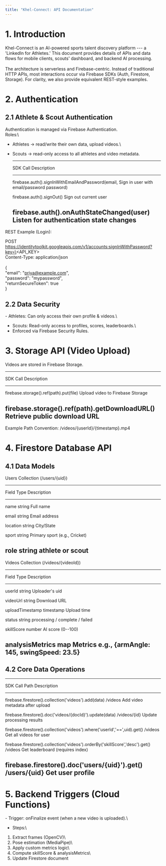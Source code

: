 ```yaml
---
title: "Khel-Connect: API Documentation"
---
```


# **1. Introduction**

Khel-Connect is an AI-powered sports talent discovery platform --- a
\'LinkedIn for Athletes.\' This document provides details of APIs and
data flows for mobile clients, scouts' dashboard, and backend AI
processing.\
\
The architecture is serverless and Firebase-centric. Instead of
traditional HTTP APIs, most interactions occur via Firebase SDKs (Auth,
Firestore, Storage). For clarity, we also provide equivalent REST-style
examples.

# **2. Authentication**

## **2.1 Athlete & Scout Authentication**

Authentication is managed via Firebase Authentication.\
Roles:\
- Athletes → read/write their own data, upload videos.\
- Scouts → read-only access to all athletes and video metadata.

  ---------------------------------------------------------------------------------------
  SDK Call                                            Description
  --------------------------------------------------- -----------------------------------
  firebase.auth().signInWithEmailAndPassword(email,   Sign in user with email/password
  password)                                           

  firebase.auth().signOut()                           Sign out current user

  firebase.auth().onAuthStateChanged(user)            Listen for authentication state
                                                      changes
  ---------------------------------------------------------------------------------------

REST Example (Login):

POST
https://identitytoolkit.googleapis.com/v1/accounts:signInWithPassword?key=\<API_KEY\>\
Content-Type: application/json\
\
{\
\"email\": \"priya@example.com\",\
\"password\": \"mypassword\",\
\"returnSecureToken\": true\
}

## **2.2 Data Security**

\- Athletes: Can only access their own profile & videos.\
- Scouts: Read-only access to profiles, scores, leaderboards.\
- Enforced via Firebase Security Rules.

# **3. Storage API (Video Upload)**

Videos are stored in Firebase Storage.

  -----------------------------------------------------------------------------------
  SDK Call                                        Description
  ----------------------------------------------- -----------------------------------
  firebase.storage().ref(path).put(file)          Upload video to Firebase Storage

  firebase.storage().ref(path).getDownloadURL()   Retrieve public download URL
  -----------------------------------------------------------------------------------

Example Path Convention: /videos/{userId}/{timestamp}.mp4

# **4. Firestore Database API**

## **4.1 Data Models**

Users Collection (/users/{uid})

  -----------------------------------------------------------------------
  Field                   Type                    Description
  ----------------------- ----------------------- -----------------------
  name                    string                  Full name

  email                   string                  Email address

  location                string                  City/State

  sport                   string                  Primary sport (e.g.,
                                                  Cricket)

  role                    string                  athlete or scout
  -----------------------------------------------------------------------

Videos Collection (/videos/{videoId})

  -----------------------------------------------------------------------
  Field                   Type                    Description
  ----------------------- ----------------------- -----------------------
  userId                  string                  Uploader's uid

  videoUrl                string                  Download URL

  uploadTimestamp         timestamp               Upload time

  status                  string                  processing / complete /
                                                  failed

  skillScore              number                  AI score (0--100)

  analysisMetrics         map                     Metrics e.g.,
                                                  {armAngle: 145,
                                                  swingSpeed: 23.5}
  -----------------------------------------------------------------------

## **4.2 Core Data Operations**

  ------------------------------------------------------------------------------------------------------------------------------------
  SDK Call                                                                             Path                    Description
  ------------------------------------------------------------------------------------ ----------------------- -----------------------
  firebase.firestore().collection(\'videos\').add(data)                                /videos                 Add video metadata
                                                                                                               after upload

  firebase.firestore().doc(\'videos/{docId}\').update(data)                            /videos/{id}            Update processing
                                                                                                               results

  firebase.firestore().collection(\'videos\').where(\'userId\',\'==\',uid).get()       /videos                 Get all videos for user

  firebase.firestore().collection(\'videos\').orderBy(\'skillScore\',\'desc\').get()   /videos                 Get leaderboard
                                                                                                               (requires index)

  firebase.firestore().doc(\'users/{uid}\').get()                                      /users/{uid}            Get user profile
  ------------------------------------------------------------------------------------------------------------------------------------

# **5. Backend Triggers (Cloud Functions)**

\- Trigger: onFinalize event (when a new video is uploaded).\
- Steps:\
1. Extract frames (OpenCV)\
2. Pose estimation (MediaPipe)\
3. Apply custom metrics logic\
4. Compute skillScore & analysisMetrics\
5. Update Firestore document
